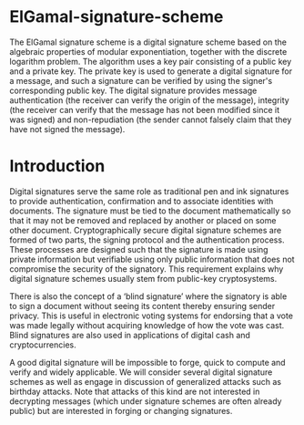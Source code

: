 # ElGamal-signature-scheme
The ElGamal signature scheme is a digital signature scheme based on the algebraic properties of modular exponentiation, together with the discrete logarithm problem. The algorithm uses a key pair consisting of a public key and a private key. The private key is used to generate a digital signature for a message, and such a signature can be verified by using the signer's corresponding public key. The digital signature provides message authentication (the receiver can verify the origin of the message), integrity (the receiver can verify that the message has not been modified since it was signed) and non-repudiation (the sender cannot falsely claim that they have not signed the message).
# Introduction
Digital signatures serve the same role as traditional pen and ink signatures to provide authentication, confirmation and to associate identities with documents. The signature must be tied to the document mathematically so that it may not be removed and replaced by another or placed on some other document. Cryptographically secure digital signature schemes are formed of two parts, the signing protocol and the authentication process. These processes are designed such that the signature is made using private information but verifiable using only public information that does not compromise the security of the signatory. This requirement explains why digital signature schemes usually stem from public-key cryptosystems.

There is also the concept of a ‘blind signature’ where the signatory is able to sign a document without seeing its content thereby ensuring sender privacy. This is useful in electronic voting systems for endorsing that a vote was made legally without acquiring knowledge of how the vote was cast. Blind signatures are also used in applications of digital cash and cryptocurrencies.

A good digital signature will be impossible to forge, quick to compute and verify and widely applicable. We will consider several digital signature schemes as well as engage in discussion of generalized attacks such as birthday attacks. Note that attacks of this kind are not interested in decrypting messages (which under signature schemes are often already public) but are interested in forging or changing signatures.
